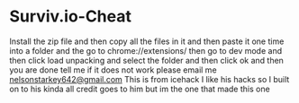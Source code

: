 # Surviv.io-Cheat
Install the zip file and then copy all the files in it and then paste it one time into a folder and the go to chrome://extensions/ then go to dev mode and then click load unpacking and select the folder and then click ok and then you are done tell me if it does not work please email me nelsonstarkey642@gmail.com
This is from icehack I like his hacks so I built on to his kinda all credit goes to him but im the one that made this one
